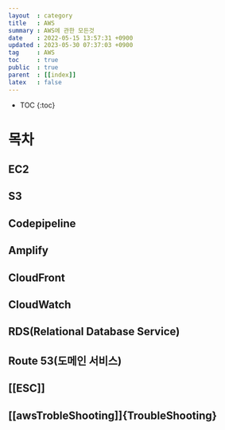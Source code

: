 ```yaml
---
layout  : category 
title   : AWS
summary : AWS에 관한 모든것 
date    : 2022-05-15 13:57:31 +0900
updated : 2023-05-30 07:37:03 +0900
tag     : AWS 
toc     : true
public  : true
parent  : [[index]]
latex   : false
---
```

* TOC
{:toc}

# 목차 
## EC2
## S3
## Codepipeline
## Amplify 
## CloudFront
## CloudWatch
## RDS(Relational Database Service)
## Route 53(도메인 서비스)
## [[ESC]]

## [[awsTrobleShooting]]{TroubleShooting}
